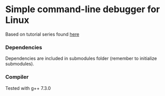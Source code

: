 # Simple command-line debugger for Linux

Based on tutorial series found [here](https://blog.tartanllama.xyz/writing-a-linux-debugger-setup/)

### Dependencies

Dependencies are included in submodules folder (remember to initialize submodules).

### Compiler

Tested with g++ 7.3.0
